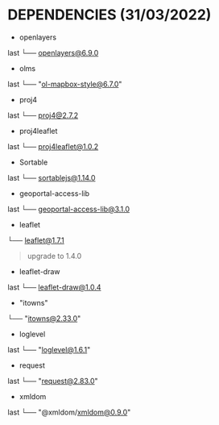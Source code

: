 # DEPENDENCIES (31/03/2022)

* openlayers

last
└── openlayers@6.9.0

* olms

last
└── "ol-mapbox-style@6.7.0"

* proj4

last
└── proj4@2.7.2

* proj4leaflet

last
└── proj4leaflet@1.0.2

* Sortable

last
└── sortablejs@1.14.0

* geoportal-access-lib

last
└── geoportal-access-lib@3.1.0

* leaflet

└── leaflet@1.7.1

> upgrade to 1.4.0

* leaflet-draw

last
└── leaflet-draw@1.0.4

* "itowns"

└── "itowns@2.33.0"

* loglevel

last
└── "loglevel@1.6.1"

* request

last
└── "request@2.83.0"

* xmldom

last
└── "@xmldom/xmldom@0.9.0"
